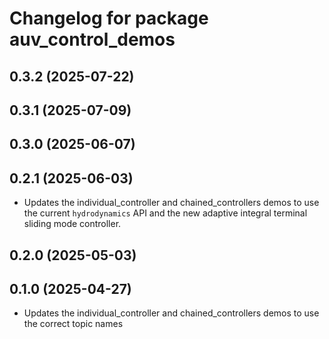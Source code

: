# Changelog for package auv_control_demos

## 0.3.2 (2025-07-22)

## 0.3.1 (2025-07-09)

## 0.3.0 (2025-06-07)

## 0.2.1 (2025-06-03)

- Updates the individual_controller and chained_controllers demos to use the
current `hydrodynamics` API and the new adaptive integral terminal sliding mode
controller.

## 0.2.0 (2025-05-03)

## 0.1.0 (2025-04-27)

- Updates the individual_controller and chained_controllers demos to use the
correct topic names
